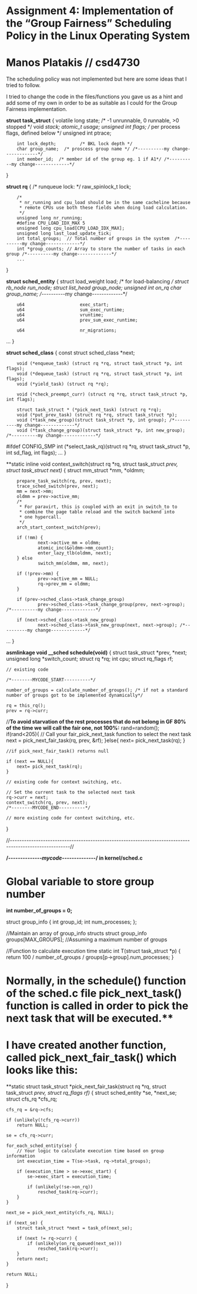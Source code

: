 # Assignment 4: Implementation of the “Group Fairness” Scheduling Policy in the Linux Operating System
# Manos Platakis // csd4730


The scheduling policy was not implemented but here are some ideas that I tried to follow.

I tried to change the code in the files/functions you gave us as a hint and add some of my own in order to be as suitable as I could for the Group Fairness implementation.




**struct task_struct** {
        volatile long state;    /* -1 unrunnable, 0 runnable, >0 stopped */
        void *stack;
        atomic_t usage;
        unsigned int flags;     /* per process flags, defined below */
        unsigned int ptrace;

        int lock_depth;         /* BKL lock depth */
        char group_name;  /* proscess group name */ /*----------my change-------------*/
        int member_id;  /* member id of the group eg. 1 if A1*/ /*----------my change-------------*/
}

**struct rq** {
        /* runqueue lock: */
        raw_spinlock_t lock;

        /*
         * nr_running and cpu_load should be in the same cacheline because
         * remote CPUs use both these fields when doing load calculation.
         */
        unsigned long nr_running;
        #define CPU_LOAD_IDX_MAX 5
        unsigned long cpu_load[CPU_LOAD_IDX_MAX];
        unsigned long last_load_update_tick;
        int total_groups;  // Total number of groups in the system  /*----------my change-------------*/
        int *group_counts; // Array to store the number of tasks in each group /*----------my change-------------*/
        ...
}

**struct sched_entity** {
        struct load_weight      load;           /* for load-balancing */
        struct rb_node          run_node;
        struct list_head        group_node;
        unsigned int            on_rq 
        char                    group_name; /*----------my change-------------*/

        u64                     exec_start;
        u64                     sum_exec_runtime;
        u64                     vruntime;
        u64                     prev_sum_exec_runtime;

        u64                     nr_migrations;
...
}

**struct sched_class** {
        const struct sched_class *next;

        void (*enqueue_task) (struct rq *rq, struct task_struct *p, int flags);
        void (*dequeue_task) (struct rq *rq, struct task_struct *p, int flags);
        void (*yield_task) (struct rq *rq);

        void (*check_preempt_curr) (struct rq *rq, struct task_struct *p, int flags);

        struct task_struct * (*pick_next_task) (struct rq *rq);
        void (*put_prev_task) (struct rq *rq, struct task_struct *p);
        void (*task_new_group)(struct task_struct *p, int group); /*----------my change-------------*/
        void (*task_change_group)(struct task_struct *p, int new_group); /*----------my change-------------*/
#ifdef CONFIG_SMP
        int  (*select_task_rq)(struct rq *rq, struct task_struct *p,
                               int sd_flag, int flags);
...
}

 **static inline void context_switch(struct rq *rq, struct task_struct *prev, struct task_struct *next)**
{
        struct mm_struct *mm, *oldmm;

        prepare_task_switch(rq, prev, next);
        trace_sched_switch(prev, next);
        mm = next->mm;
        oldmm = prev->active_mm;
        /*
         * For paravirt, this is coupled with an exit in switch_to to
         * combine the page table reload and the switch backend into
         * one hypercall.
         */
        arch_start_context_switch(prev);

        if (!mm) {
                next->active_mm = oldmm;
                atomic_inc(&oldmm->mm_count);
                enter_lazy_tlb(oldmm, next);
        } else
                switch_mm(oldmm, mm, next);

        if (!prev->mm) {
                prev->active_mm = NULL;
                rq->prev_mm = oldmm;
        }

        if (prev->sched_class->task_change_group)
                prev->sched_class->task_change_group(prev, next->group); /*----------my change-------------*/

        if (next->sched_class->task_new_group)
                next->sched_class->task_new_group(next, next->group); /*----------my change-------------*/
 ...
}

**asmlinkage void __sched schedule(void)**
{
    struct task_struct *prev, *next;
    unsigned long *switch_count;
    struct rq *rq;
    int cpu;
    struct rq_flags rf;

    // existing code

    /*--------MYCODE_START----------*/

    number_of_groups = calculate_number_of_groups(); /* if not a standard number of groups got to be implemented dynamically*/

    rq = this_rq();
    prev = rq->curr;

//**To avoid starvation of the rest processes that do not belong in GF 80% of the time we will call the fair one, not 100%:**
    rand=random();
    if(rand<205){
        // Call your fair_pick_next_task function to select the next task
        next = pick_next_fair_task(rq, prev, &rf);
    }else{
        next= pick_next_task(rq);
    }

    //if pick_next_fair_task() returns null

    if (next == NULL){
        next= pick_next_task(rq);
    }

    // existing code for context switching, etc.

    // Set the current task to the selected next task
    rq->curr = next;
    context_switch(rq, prev, next);
    /*--------MYCODE_END----------*/

    // more existing code for context switching, etc.
}



//-------------------------------------------------------------------------------------------------------//


**/*--------------mycode--------------*/ in kernel/sched.c**

# Global variable to store group number
**int number_of_groups = 0;**

struct group_info {
    int group_id;
    int num_processes;
};

//Maintain an array of group_info structs
struct group_info groups[MAX_GROUPS];  //Assuming a maximum number of groups

//Function to calculate execution time
static int T(struct task_struct *p) {
    return 100 / number_of_groups / groups[p->group].num_processes;
}



# Normally, in the schedule() function of the sched.c file pick_next_task() function is called in order to pick the next task that will be executed.**

# I have created another function, called pick_next_fair_task() which looks like this: 


**static struct task_struct *pick_next_fair_task(struct rq *rq, struct task_struct *prev, struct rq_flags *rf)**
{
    struct sched_entity *se, *next_se;
    struct cfs_rq *cfs_rq;

    cfs_rq = &rq->cfs;

    if (unlikely(!cfs_rq->curr))
        return NULL;

    se = cfs_rq->curr;

    for_each_sched_entity(se) {
        // Your logic to calculate execution time based on group information
        int execution_time = T(se->task, rq->total_groups);

        if (execution_time > se->exec_start) {
            se->exec_start = execution_time;

            if (unlikely(!se->on_rq))
                resched_task(rq->curr);
        }
    }

    next_se = pick_next_entity(cfs_rq, NULL);

    if (next_se) {
        struct task_struct *next = task_of(next_se);

        if (next != rq->curr) {
            if (unlikely(on_rq_queued(next_se)))
                resched_task(rq->curr);
        }
        return next;
    }

    return NULL;
}